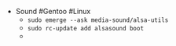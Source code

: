 - Sound #Gentoo #Linux
	- `sudo emerge --ask media-sound/alsa-utils`
	- `sudo rc-update add alsasound boot`
	-